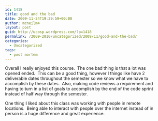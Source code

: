 ```yaml
---
id: 1418
title: good and the bad
date: 2009-11-24T19:29:59+00:00
author: mcneilm4
layout: post
guid: http://ucosp.wordpress.com/?p=1418
permalink: /2009-2010/uncategorized/2009/11/good-and-the-bad/
categories:
  - Uncategorized
tags:
  - post mortem
---
```

Overall I really enjoyed this course.  The one bad thing is that a lot was opened ended.  This can be a good thing, however I things like have 2 deliverable dates throughout the semester so we know what we have to accomplish by these dates.  Also, making code reviews a requirement and having to turn in a list of goals to accomplish by the end of the code sprint instead of half way through the semester.

One thing I liked about this class was working with people in remote locations.  Being able to interact with people over the internet instead of in person is a huge difference and great experience.